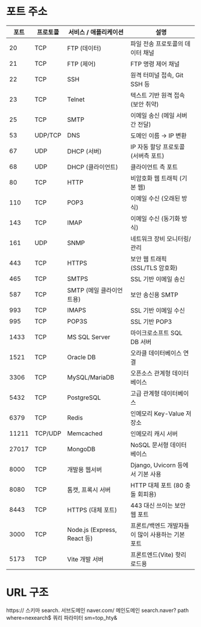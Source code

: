 # 포트 주소

| 포트 | 프로토콜 | 서비스 / 애플리케이션 | 설명 |
|------|----------|------------------------|------|
| 20   | TCP      | FTP (데이터)           | 파일 전송 프로토콜의 데이터 채널 |
| 21   | TCP      | FTP (제어)             | FTP 명령 제어 채널 |
| 22   | TCP      | SSH                    | 원격 터미널 접속, Git SSH 등 |
| 23   | TCP      | Telnet                 | 텍스트 기반 원격 접속 (보안 취약) |
| 25   | TCP      | SMTP                   | 이메일 송신 (메일 서버 간 전달) |
| 53   | UDP/TCP  | DNS                    | 도메인 이름 → IP 변환 |
| 67   | UDP      | DHCP (서버)            | IP 자동 할당 프로토콜 (서버측 포트) |
| 68   | UDP      | DHCP (클라이언트)      | 클라이언트 측 포트 |
| 80   | TCP      | HTTP                   | 비암호화 웹 트래픽 (기본 웹) |
| 110  | TCP      | POP3                   | 이메일 수신 (오래된 방식) |
| 143  | TCP      | IMAP                   | 이메일 수신 (동기화 방식) |
| 161  | UDP      | SNMP                   | 네트워크 장비 모니터링/관리 |
| 443  | TCP      | HTTPS                  | 보안 웹 트래픽 (SSL/TLS 암호화) |
| 465  | TCP      | SMTPS                  | SSL 기반 이메일 송신 |
| 587  | TCP      | SMTP (메일 클라이언트용) | 보안 송신용 SMTP |
| 993  | TCP      | IMAPS                  | SSL 기반 이메일 수신 |
| 995  | TCP      | POP3S                  | SSL 기반 POP3 |
| 1433 | TCP      | MS SQL Server          | 마이크로소프트 SQL DB 서버 |
| 1521 | TCP      | Oracle DB              | 오라클 데이터베이스 연결 |
| 3306 | TCP      | MySQL/MariaDB          | 오픈소스 관계형 데이터베이스 |
| 5432 | TCP      | PostgreSQL             | 고급 관계형 데이터베이스 |
| 6379 | TCP      | Redis                  | 인메모리 Key-Value 저장소 |
| 11211| TCP/UDP  | Memcached              | 인메모리 캐시 서버 |
| 27017| TCP      | MongoDB                | NoSQL 문서형 데이터베이스 |
| 8000 | TCP      | 개발용 웹서버          | Django, Uvicorn 등에서 기본 사용 |
| 8080 | TCP      | 톰캣, 프록시 서버      | HTTP 대체 포트 (80 충돌 회피용) |
| 8443 | TCP      | HTTPS (대체 포트)      | 443 대신 쓰이는 보안 웹 포트 |
| 3000 | TCP      | Node.js (Express, React 등) | 프론트/백엔드 개발자들이 많이 사용하는 기본 포트 |
| 5173 | TCP      | Vite 개발 서버         | 프론트엔드(Vite) 핫리로드용 |

# URL 구조
https:// 스키마
search. 서브도메인
naver.com/ 메인도메인
search.naver? path
where=nexearch$ 쿼리 파라미터
sm=top_hty&